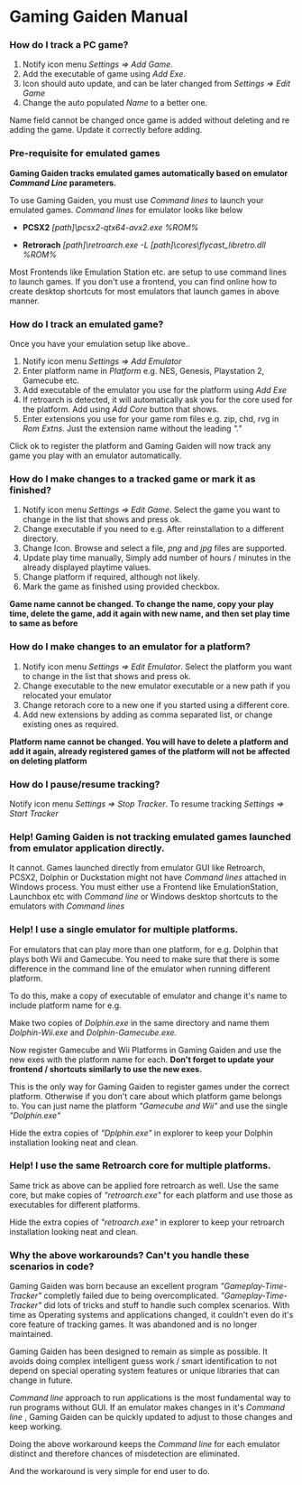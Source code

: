 # Gaming Gaiden Manual

### How do I track a PC game?
1. Notify icon menu *Settings => Add Game*. 
2. Add the executable of game using *Add Exe*.
3. Icon should auto update, and can be later changed from *Settings => Edit Game*
4. Change the auto populated *Name* to a better one.

Name field cannot be changed once game is added without deleting and re adding the game. Update it correctly before adding.

### Pre-requisite for emulated games

**Gaming Gaiden tracks emulated games automatically based on emulator *Command Line* parameters.**

To use Gaming Gaiden, you must use *Command lines* to launch your emulated games. *Command lines* for emulator looks like below

- **PCSX2** *[path]\\pcsx2-qtx64-avx2.exe %ROM%*

- **Retrorach** *[path]\\retroarch.exe -L [path]\\cores\\flycast_libretro.dll %ROM%*

Most Frontends like Emulation Station etc. are setup to use command lines to launch games. If you don't use a frontend, you can find online how to create desktop shortcuts for most emulators that launch games in above manner.

### How do I track an emulated game?
Once you have your emulation setup like above..

1. Notify icon menu *Settings => Add Emulator*
2. Enter platform name in *Platform* e.g. NES, Genesis, Playstation 2, Gamecube etc.
3. Add executable of the emulator you use for the platform using *Add Exe*
4. If retroarch is detected, it will automatically ask you for the core used for the platform. Add using *Add Core* button that shows.
5. Enter extensions you use for your game rom files e.g. zip, chd, rvg in *Rom Extns*. Just the extension name without the leading *"."*

Click ok to register the platform and Gaming Gaiden will now track any game you play with an emulator automatically.

### How do I make changes to a tracked game or mark it as finished?

1. Notify icon menu *Settings => Edit Game*. Select the game you want to change in the list that shows and press ok.
2. Change executable if you need to e.g. After reinstallation to a different directory.
3. Change Icon. Browse and select a file, *png* and *jpg* files are supported.
4. Update play time manually, Simply add number of hours / minutes in the already displayed playtime values.
5. Change platform if required, although not likely.
6. Mark the game as finished using provided checkbox.

**Game name cannot be changed. To change the name, copy your play time, delete the game, add it again with new name, and then set play time to same as before**

### How do I make changes to an emulator for a platform?

1. Notify icon menu *Settings => Edit Emulator*. Select the platform you want to change in the list that shows and press ok.
2. Change executable to the new emulator executable or a new path if you relocated your emulator
3. Change retorach core to a new one if you started using a different core.
4. Add new extensions by adding as comma separated list, or change existing ones as required.

**Platform name cannot be changed. You will have to delete a platform and add it again, already registered games of the platform will not be affected on deleting platform**

### How do I pause/resume tracking?

Notify icon menu *Settings => Stop Tracker*. To resume tracking *Settings => Start Tracker*

### Help! Gaming Gaiden is not tracking emulated games launched from emulator application directly.

It cannot. Games launched directly from emulator GUI like Retroarch, PCSX2, Dolphin or Duckstation might not have *Command lines* attached in Windows process. You must either use a Frontend like EmulationStation, Launchbox etc with *Command line* or Windows desktop shortcuts to the emulators with *Command lines*

### Help! I use a single emulator for multiple platforms.
For emulators that can play more than one platform, for e.g. Dolphin that plays both Wii and Gamecube. You need to make sure that there is some difference in the command line of the emulator when running different platform.

To do this, make a copy of executable of emulator and change it's name to include platform name for e.g.

Make two copies of *Dolphin.exe* in the same directory and name them *Dolphin-Wii.exe* and *Dolphin-Gamecube.exe*.

Now register Gamecube and Wii Platforms in Gaming Gaiden and use the new exes with the platform name for each. **Don't forget to update your frontend / shortcuts similarly to use the new exes.**

This is the only way for Gaming Gaiden to register games under the correct platform. Otherwise if you don't care about which platform game belongs to. You can just name the platform *"Gamecube and Wii"* and use the single *"Dolphin.exe"*

Hide the extra copies of *"Dplphin.exe"* in explorer to keep your Dolphin installation looking neat and clean.

### Help! I use the same Retroarch core for multiple platforms.

Same trick as above can be applied fore retroarch as well. Use the same core, but make copies of *"retroarch.exe"* for each platform and use those as executables for different platforms.

Hide the extra copies of *"retroarch.exe"* in explorer to keep your retroarch installation looking neat and clean.

### Why the above workarounds? Can't you handle these scenarios in code?

Gaming Gaiden was born because an excellent program *"Gameplay-Time-Tracker"* completly failed due to being overcomplicated. *"Gameplay-Time-Tracker"* did lots of tricks and stuff to handle such complex scenarios. With time as Operating systems and applications changed, it couldn't even do it's core feature of tracking games. It was abandoned and is no longer maintained.

Gaming Gaiden has been designed to remain as simple as possible. It avoids doing complex intelligent guess work / smart identification to not depend on special operating system features or unique libraries that can change in future.

*Command line* approach to run applications is the most fundamental way to run programs without GUI. If an emulator makes changes in it's *Command line* , Gaming Gaiden can be quickly updated to adjust to those changes and keep working.

Doing the above workaround keeps the *Command line* for each emulator distinct and therefore chances of misdetection are eliminated. 

And the workaround is very simple for end user to do.